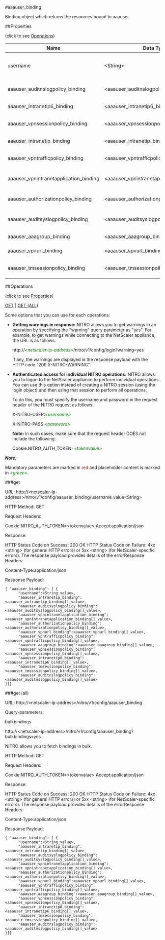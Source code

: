 #aaauser_binding

Binding object which returns the resources bound to aaauser.


##Properties 
<span>(click to see [Operations](#operations))</span>


<table><thead><tr><th>Name</th><th> Data Type</th><th> Permissions</th><th>Description</th></tr></thead><tbody><tr><td>username</td><td>&lt;String></td><td>Read-write</td><td>Name of the user who has the account.&lt;br>Minimum length = 1</td><tr><tr><td>aaauser_auditnslogpolicy_binding</td><td>&lt;aaauser_auditnslogpolicy_binding[]></td><td>Read-only</td><td>auditnslogpolicy that can be bound to aaauser.</td><tr><tr><td>aaauser_intranetip6_binding</td><td>&lt;aaauser_intranetip6_binding[]></td><td>Read-only</td><td>intranetip6 that can be bound to aaauser.</td><tr><tr><td>aaauser_vpnsessionpolicy_binding</td><td>&lt;aaauser_vpnsessionpolicy_binding[]></td><td>Read-only</td><td>vpnsessionpolicy that can be bound to aaauser.</td><tr><tr><td>aaauser_intranetip_binding</td><td>&lt;aaauser_intranetip_binding[]></td><td>Read-only</td><td>intranetip that can be bound to aaauser.</td><tr><tr><td>aaauser_vpntrafficpolicy_binding</td><td>&lt;aaauser_vpntrafficpolicy_binding[]></td><td>Read-only</td><td>vpntrafficpolicy that can be bound to aaauser.</td><tr><tr><td>aaauser_vpnintranetapplication_binding</td><td>&lt;aaauser_vpnintranetapplication_binding[]></td><td>Read-only</td><td>vpnintranetapplication that can be bound to aaauser.</td><tr><tr><td>aaauser_authorizationpolicy_binding</td><td>&lt;aaauser_authorizationpolicy_binding[]></td><td>Read-only</td><td>authorizationpolicy that can be bound to aaauser.</td><tr><tr><td>aaauser_auditsyslogpolicy_binding</td><td>&lt;aaauser_auditsyslogpolicy_binding[]></td><td>Read-only</td><td>auditsyslogpolicy that can be bound to aaauser.</td><tr><tr><td>aaauser_aaagroup_binding</td><td>&lt;aaauser_aaagroup_binding[]></td><td>Read-only</td><td>aaagroup that can be bound to aaauser.</td><tr><tr><td>aaauser_vpnurl_binding</td><td>&lt;aaauser_vpnurl_binding[]></td><td>Read-only</td><td>vpnurl that can be bound to aaauser.</td><tr><tr><td>aaauser_tmsessionpolicy_binding</td><td>&lt;aaauser_tmsessionpolicy_binding[]></td><td>Read-only</td><td>tmsessionpolicy that can be bound to aaauser.</td><tr></tbody></table>
##Operations 
<span>(click to see [Properties](#properties))</span>


[GET](#get) | [GET (ALL)](#get-(all))


Some options that you can use for each operations:
<ul><li><p><b>Getting warnings in response:</b> NITRO allows you to get warnings in an operation by specifying the "warning" query parameter as "yes". For example, to get warnings while connecting to the NetScaler appliance, the URL is as follows:</p><p>http://<span style="color:green;font-style:italic;">&lt;netscaler-ip-address&gt;</span>/nitro/v1/config/login?warning=yes</p><p>If any, the warnings are displayed in the response payload with the HTTP code "209 X-NITRO-WARNING".</p></li><li><p><b>Authenticated access for individual NITRO operations:</b> NITRO allows you to logon to the NetScaler appliance to perform individual operations. You can use this option instead of creating a NITRO session (using the login object) and then using that session to perform all operations,</p><p>To do this, you must specify the username and password in the request header of the NITRO request as follows:</p><p>X-NITRO-USER:<span style="color:green;font-style:italic;">&lt;username&gt;</span></p><p>X-NITRO-PASS:<span style="color:green;font-style:italic;">&lt;password&gt;</span></p><p><b>Note:</b> In such cases, make sure that the request header DOES not include the following:</p><p>Cookie:NITRO_AUTH_TOKEN=<span style="color:green;font-style:italic;">&lt;tokenvalue&gt;</span></p></li></ul>



***Note:*** 
Mandatory parameters are marked in <span style="color:#FF0000;">red</span> and placeholder content is marked in <span style="color:green;font-style:italic">&lt;green&gt;</span>.

###get



URL: http://&lt;netscaler-ip-address&gt;/nitro/v1/config/aaauser_binding/username_value&lt;String&gt;
HTTP Method: GET
Request Headers:

Cookie:NITRO_AUTH_TOKEN=&lt;tokenvalue&gt;Accept:application/json

Response:
HTTP Status Code on Success: 200 OKHTTP Status Code on Failure: 4xx &lt;string&gt; (for general HTTP errors) or 5xx &lt;string&gt; (for NetScaler-specific errors). The response payload provides details of the errorResponse Headers:

Content-Type:application/json

Response Payload: ```{ "aaauser_binding": [ {      "username":<String_value>,      "aaauser_intranetip_binding":<aaauser_intranetip_binding[]_value>,      "aaauser_auditsyslogpolicy_binding":<aaauser_auditsyslogpolicy_binding[]_value>,      "aaauser_vpnintranetapplication_binding":<aaauser_vpnintranetapplication_binding[]_value>,      "aaauser_authorizationpolicy_binding":<aaauser_authorizationpolicy_binding[]_value>,      "aaauser_vpnurl_binding":<aaauser_vpnurl_binding[]_value>,      "aaauser_vpntrafficpolicy_binding":<aaauser_vpntrafficpolicy_binding[]_value>,      "aaauser_aaagroup_binding":<aaauser_aaagroup_binding[]_value>,      "aaauser_vpnsessionpolicy_binding":<aaauser_vpnsessionpolicy_binding[]_value>,      "aaauser_intranetip6_binding":<aaauser_intranetip6_binding[]_value>,      "aaauser_tmsessionpolicy_binding":<aaauser_tmsessionpolicy_binding[]_value>,      "aaauser_auditnslogpolicy_binding":<aaauser_auditnslogpolicy_binding[]_value>}]}```



###get (all)



URL: http://&lt;netscaler-ip-address&gt;/nitro/v1/config/aaauser_binding
Query-parameters:
bulkbindings
http://&lt;netscaler-ip-address&gt;/nitro/v1/config/aaauser_binding?bulkbindings=yes
NITRO allows you to fetch bindings in bulk.



HTTP Method: GET
Request Headers:

Cookie:NITRO_AUTH_TOKEN=&lt;tokenvalue&gt;Accept:application/json

Response:
HTTP Status Code on Success: 200 OKHTTP Status Code on Failure: 4xx &lt;string&gt; (for general HTTP errors) or 5xx &lt;string&gt; (for NetScaler-specific errors). The response payload provides details of the errorResponse Headers:

Content-Type:application/json

Response Payload: ```{ "aaauser_binding": [ {      "username":<String_value>,      "aaauser_intranetip_binding":<aaauser_intranetip_binding[]_value>,      "aaauser_auditsyslogpolicy_binding":<aaauser_auditsyslogpolicy_binding[]_value>,      "aaauser_vpnintranetapplication_binding":<aaauser_vpnintranetapplication_binding[]_value>,      "aaauser_authorizationpolicy_binding":<aaauser_authorizationpolicy_binding[]_value>,      "aaauser_vpnurl_binding":<aaauser_vpnurl_binding[]_value>,      "aaauser_vpntrafficpolicy_binding":<aaauser_vpntrafficpolicy_binding[]_value>,      "aaauser_aaagroup_binding":<aaauser_aaagroup_binding[]_value>,      "aaauser_vpnsessionpolicy_binding":<aaauser_vpnsessionpolicy_binding[]_value>,      "aaauser_intranetip6_binding":<aaauser_intranetip6_binding[]_value>,      "aaauser_tmsessionpolicy_binding":<aaauser_tmsessionpolicy_binding[]_value>,      "aaauser_auditnslogpolicy_binding":<aaauser_auditnslogpolicy_binding[]_value>}]}```



